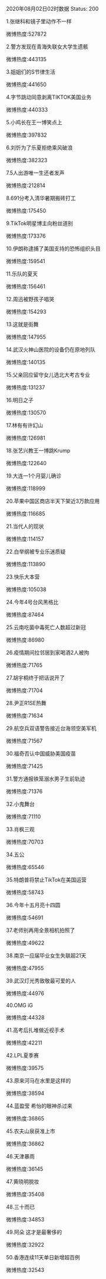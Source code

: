 2020年08月02日02时数据
Status: 200

1.张继科和镜子里动作不一样

微博热度:527872

2.警方发现在青海失联女大学生遗骸

微博热度:443135

3.姐姐们的S节律生活

微博热度:441650

4.字节跳动同意剥离TIKTOK美国业务

微博热度:440333

5.小鸡长在王一博笑点上

微博热度:397832

6.刘忻为了乐夏拒绝乘风破浪

微博热度:382323

7.5人出游唯一生还者发声

微博热度:212814

8.691分考入清华暑期搬砖打工

微博热度:175450

9.TikTok明星博主向粉丝道别

微博热度:173376

10.伊朗称逮捕了美国支持的恐怖组织头目

微博热度:159541

11.乐队的夏天

微博热度:156461

12.周迅被野孩子唱哭

微博热度:154293

13.这就是街舞

微博热度:147955

14.武汉火神山医院的设备仍在原地列队

微博热度:140135

15.父亲回应留守女儿选北大考古专业

微博热度:131237

16.明日之子

微博热度:130570

17.林有有许幻山

微博热度:126981

18.张艺兴教王一博跳Krump

微博热度:122640

19.大连一1个月婴儿确诊

微博热度:118999

20.苹果中国区商店半天下架近3万款应用

微博热度:116685

21.当代人的现状

微博热度:114157

22.白举纲被专业乐迷质疑

微博热度:113890

23.快乐大本营

微博热度:105038

24.今年4号台风黑格比

微博热度:87464

25.云南吃菌中毒死亡人数超过新冠

微博热度:86980

26.疫情期间拉邻居到家喝酒2人被拘

微博热度:71765

27.胡宇桐终于把话说开了

微博热度:71704

28.尹正R1SE热舞

微博热度:71634

29.航空兵双语警告接近台海领空美军机

微博热度:71567

30.福奇否认中国威胁美国疫苗

微博热度:71425

31.警方通报铁笼溺水男子生前轨迹

微博热度:71376

32.小鬼舞台

微博热度:71110

33.肖枫三观

微博热度:70703

34.五公

微博热度:65546

35.特朗普将禁止TikTok在美国运营

微博热度:58743

36.今年十五月亮十四圆

微博热度:54691

37.老师别再用全景相机拍照了

微博热度:49622

38.南京一应届毕业女生失联超21天

微博热度:47955

39.武汉灯光秀致敬最可爱的人

微博热度:44976

40.OMG iG

微博热度:44328

41.高考后扎堆做近视手术

微博热度:42211

42.LPL夏季赛

微博热度:39575

43.原来河马在水里是这样的

微博热度:38594

44.蓝盈莹 希怡的眼神杀过来

微博热度:36865

45.农夫山泉获准上市

微博热度:36862

46.天津暴雨

微博热度:36145

47.黄晓明脱妆

微博热度:35408

48.三十而已

微博热度:34853

49.阿朵 这才是最奢侈的

微博热度:32922

50.香港连续11天单日新增超百例

微博热度:32543

